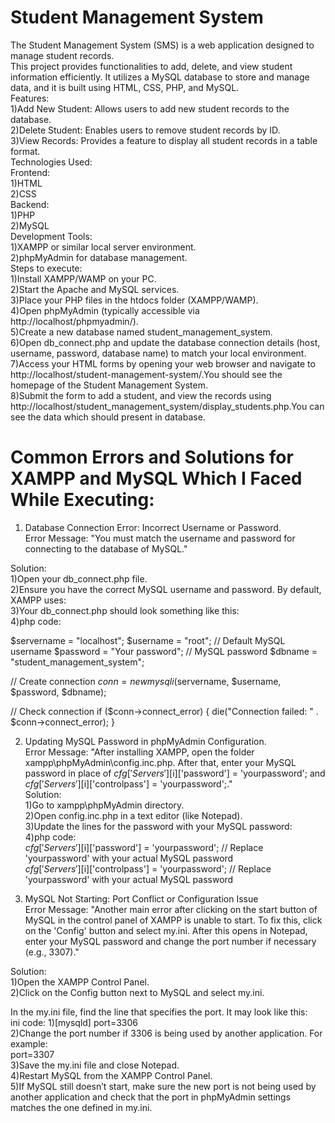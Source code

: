 # Student Management System
The Student Management System (SMS) is a web application designed to manage student records.\
This project provides functionalities to add, delete, and view student information efficiently. It utilizes a MySQL database to store and manage data, and it is built using HTML, CSS, PHP, and MySQL.
\
Features:\
1)Add New Student: Allows users to add new student records to the database.\
2)Delete Student: Enables users to remove student records by ID.\
3)View Records: Provides a feature to display all student records in a table format.
\
Technologies Used:
\
Frontend:\
1)HTML\
2)CSS
\
Backend:\
1)PHP\
2)MySQL
\
Development Tools:
\
1)XAMPP or similar local server environment.\
2)phpMyAdmin for database management.
\
Steps to execute:\
1)Install XAMPP/WAMP on your PC.\
2)Start the Apache and MySQL services.\
3)Place your PHP files in the htdocs folder (XAMPP/WAMP).\
4)Open phpMyAdmin (typically accessible via http://localhost/phpmyadmin/).
\
5)Create a new database named student_management_system.\
6)Open db_connect.php and update the database connection details (host, username, password, database name) to match your local environment.\
7)Access your HTML forms by opening your web browser and navigate to http://localhost/student-management-system/.You should see the homepage of the Student Management System.\
8)Submit the form to add a student, and view the records using http://localhost/student_management_system/display_students.php.You can see the data which should present in database.

# Common Errors and Solutions for XAMPP and MySQL Which I Faced While Executing:

1. Database Connection Error: Incorrect Username or Password.\
Error Message: "You must match the username and password for connecting to the database of MySQL."

Solution:\
1)Open your db_connect.php file.\
2)Ensure you have the correct MySQL username and password. By default, XAMPP uses:\
3)Your db_connect.php should look something like this:\
4)php code:


$servername = "localhost";
$username = "root"; // Default MySQL username
$password = "Your password";     // MySQL password
$dbname = "student_management_system";

// Create connection
$conn = new mysqli($servername, $username, $password, $dbname);

// Check connection
if ($conn->connect_error) {
    die("Connection failed: " . $conn->connect_error);
}



2. Updating MySQL Password in phpMyAdmin Configuration.\
Error Message: "After installing XAMPP, open the folder xampp\phpMyAdmin\config.inc.php. After that, enter your MySQL password in place of $cfg['Servers'][$i]['password'] = 'yourpassword'; and $cfg['Servers'][$i]['controlpass'] = 'yourpassword';."
\
Solution:
\
1)Go to xampp\phpMyAdmin directory.\
2)Open config.inc.php in a text editor (like Notepad).\
3)Update the lines for the password with your MySQL password:\
4)php code:
\
$cfg['Servers'][$i]['password'] = 'yourpassword'; // Replace 'yourpassword' with your actual MySQL password\
$cfg['Servers'][$i]['controlpass'] = 'yourpassword'; // Replace 'yourpassword' with your actual MySQL password


3. MySQL Not Starting: Port Conflict or Configuration Issue\
Error Message: "Another main error after clicking on the start button of MySQL in the control panel of XAMPP is unable to start. To fix this, click on the 'Config' button and select my.ini. After this opens in Notepad, enter your MySQL password and change the port number if necessary (e.g., 3307)."

Solution:\
1)Open the XAMPP Control Panel.\
2)Click on the Config button next to MySQL and select my.ini.

In the my.ini file, find the line that specifies the port. It may look like this:\
ini code:
1)[mysqld]
port=3306\
2)Change the port number if 3306 is being used by another application. For example:\
port=3307\
3)Save the my.ini file and close Notepad.\
4)Restart MySQL from the XAMPP Control Panel.\
5)If MySQL still doesn’t start, make sure the new port is not being used by another application and check that the port in phpMyAdmin settings matches the one defined in my.ini.
